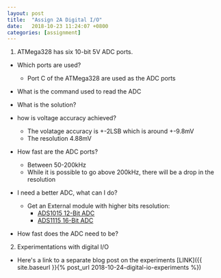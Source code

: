 ```yaml
---
layout: post
title:  "Assign 2A Digital I/O"
date:   2018-10-23 11:24:07 +0800
categories: [assignment]
---
```


1. ATMega328 has six 10-bit 5V ADC ports.
  * Which ports are used? <br />
     - Port C of the ATMega328 are used as the ADC ports

  * What is the command used to read the ADC <br />
  * What is the solution?

  * how is voltage accuracy achieved?
     - The volatage accuracy is +-2LSB which is around +-9.8mV
     - The resolution 4.88mV

  * How fast are the ADC ports?
     - Between 50-200kHz
     - While it is possible to go above 200kHz, there will be a drop in the resolution

  * I need a better ADC, what can I do?
     - Get an External module with higher bits resolution:
         - [ADS1015 12-Bit ADC](https://www.adafruit.com/product/1083)
         - [ADS1115 16-Bit ADC](https://www.adafruit.com/product/1085)

  * How fast does the ADC need to be?

2. Experimentations with digital I/O
  * Here's a link to a separate blog post on the experiments [LINK]({{ site.baseurl  }}{% post_url 2018-10-24-digital-io-experiments %})
